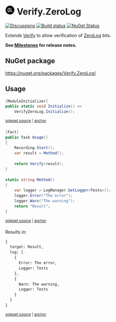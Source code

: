 # <img src="/src/icon.png" height="30px"> Verify.ZeroLog

[![Discussions](https://img.shields.io/badge/Verify-Discussions-yellow?svg=true&label=)](https://github.com/orgs/VerifyTests/discussions)
[![Build status](https://ci.appveyor.com/api/projects/status/3oa1pc52a38ncma6?svg=true)](https://ci.appveyor.com/project/SimonCropp/verify-zerolog)
[![NuGet Status](https://img.shields.io/nuget/v/Verify.ZeroLog.svg)](https://www.nuget.org/packages/Verify.ZeroLog/)

Extends [Verify](https://github.com/VerifyTests/Verify) to allow verification of [ZeroLog](https://github.com/Abc-Arbitrage/ZeroLog) bits.


**See [Milestones](../../milestones?state=closed) for release notes.**


## NuGet package

https://nuget.org/packages/Verify.ZeroLog/


## Usage

<!-- snippet: Enable -->
<a id='snippet-enable'></a>
```cs
[ModuleInitializer]
public static void Initialize() =>
    VerifyZeroLog.Initialize();
```
<sup><a href='/src/Tests/ModuleInitializer.cs#L3-L9' title='Snippet source file'>snippet source</a> | <a href='#snippet-enable' title='Start of snippet'>anchor</a></sup>
<!-- endSnippet -->

<!-- snippet: Usage -->
<a id='snippet-usage'></a>
```cs
[Fact]
public Task Usage()
{
    Recording.Start();
    var result = Method();

    return Verify(result);
}

static string Method()
{
    var logger = LogManager.GetLogger<Tests>();
    logger.Error("The error");
    logger.Warn("The warning");
    return "Result";
}
```
<sup><a href='/src/Tests/Tests.cs#L4-L23' title='Snippet source file'>snippet source</a> | <a href='#snippet-usage' title='Start of snippet'>anchor</a></sup>
<!-- endSnippet -->

Results in:

<!-- snippet: Tests.Usage.verified.txt -->
<a id='snippet-Tests.Usage.verified.txt'></a>
```txt
{
  target: Result,
  log: [
    {
      Error: The error,
      Logger: Tests
    },
    {
      Warn: The warning,
      Logger: Tests
    }
  ]
}
```
<sup><a href='/src/Tests/Tests.Usage.verified.txt#L1-L13' title='Snippet source file'>snippet source</a> | <a href='#snippet-Tests.Usage.verified.txt' title='Start of snippet'>anchor</a></sup>
<!-- endSnippet -->
